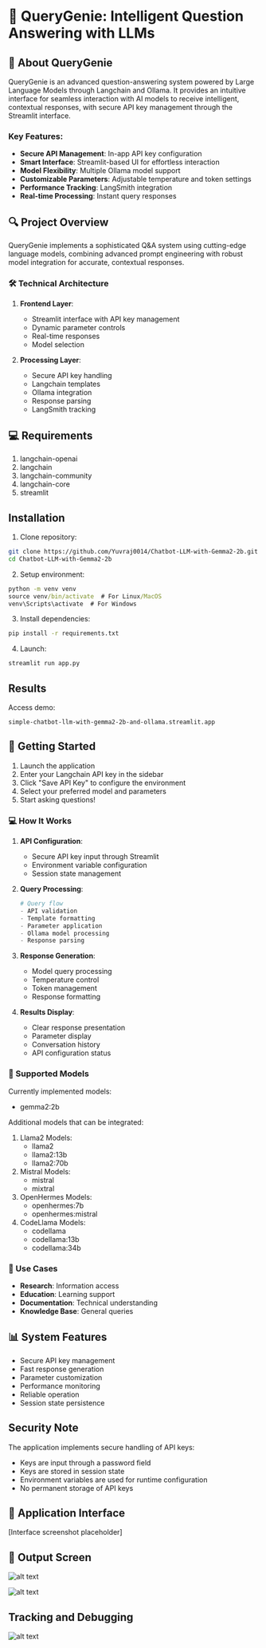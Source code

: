 # 🧞 QueryGenie: Intelligent Question Answering with LLMs

## 🎯 About QueryGenie

QueryGenie is an advanced question-answering system powered by Large Language Models through Langchain and Ollama. It provides an intuitive interface for seamless interaction with AI models to receive intelligent, contextual responses, with secure API key management through the Streamlit interface.

### Key Features:
- **Secure API Management**: In-app API key configuration
- **Smart Interface**: Streamlit-based UI for effortless interaction
- **Model Flexibility**: Multiple Ollama model support
- **Customizable Parameters**: Adjustable temperature and token settings
- **Performance Tracking**: LangSmith integration
- **Real-time Processing**: Instant query responses

## 🔍 Project Overview

QueryGenie implements a sophisticated Q&A system using cutting-edge language models, combining advanced prompt engineering with robust model integration for accurate, contextual responses.

### 🛠️ Technical Architecture

1. **Frontend Layer**:
   - Streamlit interface with API key management
   - Dynamic parameter controls
   - Real-time responses
   - Model selection

2. **Processing Layer**:
   - Secure API key handling
   - Langchain templates
   - Ollama integration
   - Response parsing
   - LangSmith tracking

## 💻 Requirements

1. langchain-openai
2. langchain
3. langchain-community
4. langchain-core
5. streamlit

## Installation

1. Clone repository:
```bash
git clone https://github.com/Yuvraj0014/Chatbot-LLM-with-Gemma2-2b.git
cd Chatbot-LLM-with-Gemma2-2b
```

2. Setup environment:
```cmd
python -m venv venv
source venv/bin/activate  # For Linux/MacOS
venv\Scripts\activate  # For Windows
```

3. Install dependencies:
```cmd
pip install -r requirements.txt
```

4. Launch:
```cmd
streamlit run app.py
```

## Results 
Access demo:
```
simple-chatbot-llm-with-gemma2-2b-and-ollama.streamlit.app
```

## 🚀 Getting Started

1. Launch the application
2. Enter your Langchain API key in the sidebar
3. Click "Save API Key" to configure the environment
4. Select your preferred model and parameters
5. Start asking questions!

### 💻 How It Works

1. **API Configuration**:
   - Secure API key input through Streamlit
   - Environment variable configuration
   - Session state management

2. **Query Processing**:
   ```python
   # Query flow
   - API validation
   - Template formatting
   - Parameter application
   - Ollama model processing
   - Response parsing
   ```

3. **Response Generation**:
   - Model query processing
   - Temperature control
   - Token management
   - Response formatting

4. **Results Display**:
   - Clear response presentation
   - Parameter display
   - Conversation history
   - API configuration status

### 🎯 Supported Models

Currently implemented models:
- gemma2:2b

Additional models that can be integrated:
1. Llama2 Models:
   - llama2
   - llama2:13b
   - llama2:70b
2. Mistral Models:
   - mistral
   - mixtral
3. OpenHermes Models:
   - openhermes:7b
   - openhermes:mistral
4. CodeLlama Models:
   - codellama
   - codellama:13b
   - codellama:34b

### 🎯 Use Cases

- **Research**: Information access
- **Education**: Learning support
- **Documentation**: Technical understanding
- **Knowledge Base**: General queries

## 📊 System Features

- Secure API key management
- Fast response generation
- Parameter customization
- Performance monitoring
- Reliable operation
- Session state persistence

## Security Note

The application implements secure handling of API keys:
- Keys are input through a password field
- Keys are stored in session state
- Environment variables are used for runtime configuration
- No permanent storage of API keys

## 📸 Application Interface
[Interface screenshot placeholder]

## 🎯 Output Screen

![alt text](image-6.png)

![alt text](image-7.png)

## Tracking and Debugging

![alt text](image-8.png)

